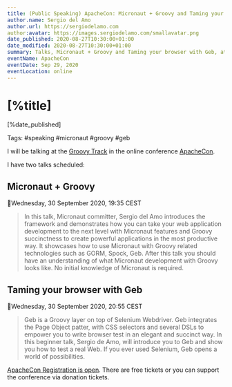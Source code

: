 ```yaml
---
title: (Public Speaking) ApacheCon: Micronaut + Groovy and Taming your browser with Geb
author.name: Sergio del Amo
author.url: https://sergiodelamo.com
author:avatar: https://images.sergiodelamo.com/smallavatar.png 
date_published: 2020-08-27T10:30:00+01:00
date_modified: 2020-08-27T10:30:00+01:00
summary: Talks, Micronaut + Groovy and Taming your browser with Geb, at ApacheCon
eventName: ApacheCon
eventDate: Sep 29, 2020
eventLocation: online
---
```


# [%title]

[%date_published]

Tags: #speaking #micronaut #groovy #geb

I will be talking at the [Groovy Track](https://www.apachecon.com/acah2020/tracks/groovy.html) in the online conference [ApacheCon](https://www.apachecon.com/acah2020/). 

I have two talks scheduled: 

## Micronaut + Groovy 

📅Wednesday, 30 September 2020, 19:35 CEST

> In this talk, Micronaut committer, Sergio del Amo introduces the framework and demonstrates how you can take your web application development to the next level with Micronaut features and Groovy succinctness to create powerful applications in the most productive way. It showcases how to use Micronaut with Groovy related technologies such as GORM, Spock, Geb. After this talk you should have an understanding of what Micronaut development with Groovy looks like. No initial knowledge of Micronaut is required.

## Taming your browser with Geb 

📅Wednesday, 30 September 2020, 20:55 CEST

> Geb is a Groovy layer on top of Selenium Webdriver. Geb integrates the Page Object patter, with CSS selectors and several DSLs to empower you to write browser test in an elegant and succinct way. In this beginner talk, Sergio de Amo, will introduce you to Geb and show you how to test a real Web. If you ever used Selenium, Geb opens a world of possibilities.

[ApacheCon Registration is open](https://hopin.to/events/apachecon-home). There are free tickets or you can support the conference via donation tickets. 